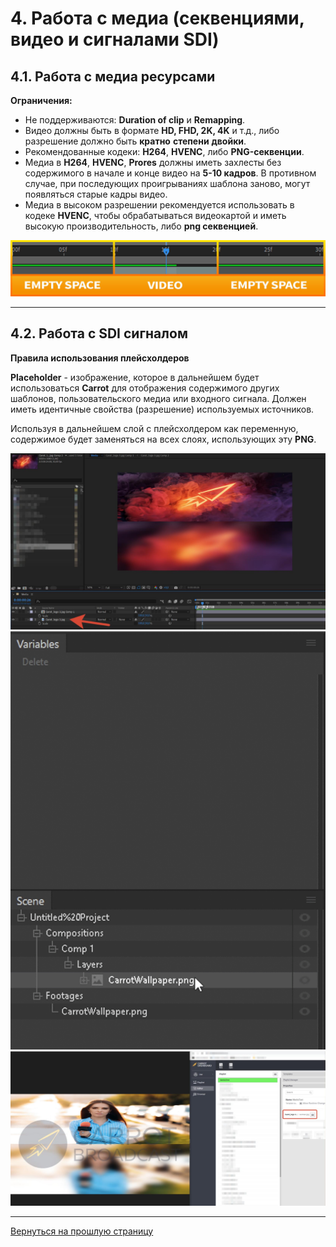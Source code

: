 # 4. Работа с медиа (секвенциями, видео и сигналами SDI)

## 4.1. Работа с медиа ресурсами

**Ограничения:**

- Не поддерживаются: **Duration of clip** и **Remapping**.
- Видео должны быть в формате **HD, FHD, 2K, 4K** и т.д., либо разрешение должно быть **кратно** **степени** **двойки**.
- Рекомендованные кодеки: **H264**, **HVENC**, либо **PNG-секвенции**.
- Медиа в **H264**, **HVENC**, **Prores** должны иметь захлесты без содержимого в начале и конце видео на **5-10 кадров**. В противном случае, при последующих проигрываниях шаблона заново, могут появляться старые кадры видео.
- Медиа в высоком разрешении рекомендуется использовать в кодеке **HVENC**, чтобы обрабатываться видеокартой и иметь высокую производительность, либо **png секвенцией**.

![AE_Overlap](_images/image401.jpg "Overlap")

---

## 4.2. Работа с SDI сигналом

**Правила использования плейсхолдеров**

**Placeholder** - изображение, которое в дальнейшем будет использоваться **Carrot** для отображения содержимого других шаблонов, пользовательского медиа или входного сигнала. Должен иметь идентичные свойства (разрешение) используемых источников. 

Используя в дальнейшем слой с плейсхолдером как переменную, содержимое будет заменяться на всех слоях, использующих эту **PNG**.

![Placeholder](_images/image402.jpg "Placeholder 1")
![Placeholder](_images/image403.gif "Placeholder 2")
![Placeholder](_images/image404.jpg "Placeholder 3")

---

[Вернуться на прошлую страницу](user-guide.md)